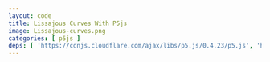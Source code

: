 ```yaml
---
layout: code
title: Lissajous Curves With P5js
image: Lissajous-curves.png
categories: [ p5js ]
deps: [ 'https://cdnjs.cloudflare.com/ajax/libs/p5.js/0.4.23/p5.js', 'https://cdn.rawgit.com/dataarts/dat.gui/master/build/dat.gui.min.js' ]
---
```

<style>
    #container{
        position: relative;
    }
    .dg{
        position: absolute;
        top: 0;
        right: 0;
    }
</style>

<div id="container"></div>

<script>
    window.addEventListener('load', function(){
        var container = document.getElementById( 'container' ),
            sketch, canvas, gui;
        var params = {
            a: Math.random() * 2,
            b: Math.random() * 2,
            n: 15
        };

        sketch = function( p ) {
            p.setup = function(){
                canvas = p.createCanvas( window.innerWidth < 1200 ? window.innerWidth : 1200, 600 );
                p.background( 30, 38, 48 );
                p.stroke( 251, 53, 80 );

                gui = new dat.GUI( { autoPlace: false } );

                var aSlider = gui.add( params, 'a', 0, 2 ).step( 0.01 );
                aSlider.onChange( function(){
                    p.background( 30, 38, 48 );
                } );

                var bSlider = gui.add( params, 'b', 0, 2 ).step( 0.01 );
                bSlider.onChange( function(){
                    p.background( 30, 38, 48 );
                } );

                var nSlider = gui.add( params, 'n', 1, 30 ).step( 1 );
                nSlider.onChange( function(){
                    p.background( 30, 38, 48 );
                } );

                // p5js' mousePressed function applies EventListener to the container not to the canvas
                // so when clicking on the gui within the same container mousePressed event are called
                // and that is not desired
                canvas.elt.addEventListener( 'click', function( event ){
                    if( event.button === 0 ){ // check for left button
                        p.background( 30, 38, 48 );
                        params.a = Math.random() * 2;
                        params.b = Math.random() * 2;
                        for( var i in gui.__controllers ) {
                            gui.__controllers[ i ].updateDisplay();
                        }
                    }
                } );
            };

            p.draw = function(){
                for( var i = 0; i < params.n; i++ ){
                    var x = p.width / 2 + Math.cos( (i + p.frameCount * params.n ) / 200 * params.a ) * ( p.width / 2 - 10 );
                    var y = p.height / 2 + Math.sin( (i + p.frameCount * params.n ) / 200 * params.b ) * ( p.height / 2 - 10 );
                    p.point( x, y );
                }
            };

            p.windowResized = function() {
                p.resizeCanvas( window.innerWidth < 1200 ? window.innerWidth : 1200, 600 );
            };
        };
        new p5( sketch, container );

        container.appendChild( gui.domElement );
    });
</script>